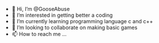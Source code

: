 - 👋 Hi, I’m @GooseAbuse
- 👀 I’m interested in getting better a coding
- 🌱 I’m currently learning programming language c and c++
- 💞️ I’m looking to collaborate on making basic games
- 📫 How to reach me ...

<!---
GooseAbuse/GooseAbuse is a ✨ special ✨ repository because its `README.md` (this file) appears on your GitHub profile.
You can click the Preview link to take a look at your changes.
--->
